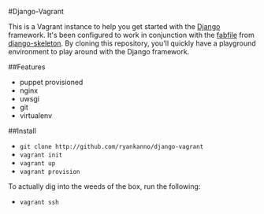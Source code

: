 #Django-Vagrant

This is a Vagrant instance to help you get started with the
[Django](https://www.djangoproject.com/) framework. It's been configured to
work in conjunction with the [fabfile](https://github.com/ryankanno/django-skeleton/blob/master/fabfile.py)
from [django-skeleton](http://github.com/ryankanno/django-skeleton/).  By
cloning this repository, you'll quickly have a playground environment to play
around with the Django framework.


##Features 

* puppet provisioned
* nginx
* uwsgi
* git
* virtualenv


##Install

* `git clone http://github.com/ryankanno/django-vagrant`
* `vagrant init`
* `vagrant up`
* `vagrant provision`

To actually dig into the weeds of the box, run the following:

* `vagrant ssh`
